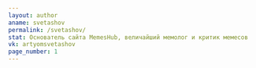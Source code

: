 ```yaml
---
layout: author
aname: svetashov
permalink: /svetashov/
stat: Основатель сайта MemesHub, величайший мемолог и критик мемесов
vk: artyomsvetashov
page_number: 1
---
```

